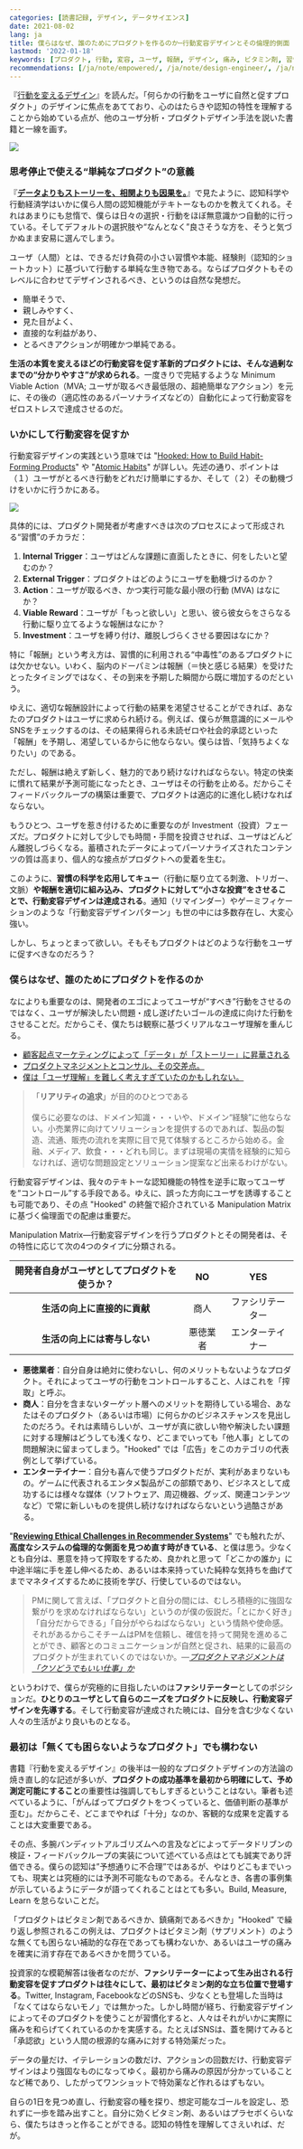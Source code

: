 ```yaml
---
categories: [読書記録, デザイン, データサイエンス]
date: 2021-08-02
lang: ja
title: 僕らはなぜ、誰のためにプロダクトを作るのか─行動変容デザインとその倫理的側面
lastmod: '2022-01-18'
keywords: [プロダクト, 行動, 変容, ユーザ, 報酬, デザイン, 痛み, ビタミン剤, 習慣, hooked]
recommendations: [/ja/note/empowered/, /ja/note/design-engineer/, /ja/note/product-management-myths/]
---
```


『[行動を変えるデザイン](https://amzn.to/3fnyom9)』を読んだ。「何らかの行動をユーザに自然と促すプロダクト」のデザインに焦点をあてており、心のはたらきや認知の特性を理解することから始めている点が、他のユーザ分析・プロダクトデザイン手法を説いた書籍と一線を画す。

<a href="https://www.amazon.co.jp/%E8%A1%8C%E5%8B%95%E3%82%92%E5%A4%89%E3%81%88%E3%82%8B%E3%83%87%E3%82%B6%E3%82%A4%E3%83%B3-%E2%80%95%E5%BF%83%E7%90%86%E5%AD%A6%E3%81%A8%E8%A1%8C%E5%8B%95%E7%B5%8C%E6%B8%88%E5%AD%A6%E3%82%92%E3%83%97%E3%83%AD%E3%83%80%E3%82%AF%E3%83%88%E3%83%87%E3%82%B6%E3%82%A4%E3%83%B3%E3%81%AB%E6%B4%BB%E7%94%A8%E3%81%99%E3%82%8B-Stephen-Wendel/dp/4873119146?&linkCode=li2&tag=takuti-22&linkId=8490e3132b2bc70825543916b0e60905&language=ja_JP&ref_=as_li_ss_il" target="_blank"><img border="0" src="//ws-fe.amazon-adsystem.com/widgets/q?_encoding=UTF8&ASIN=4873119146&Format=_SL160_&ID=AsinImage&MarketPlace=JP&ServiceVersion=20070822&WS=1&tag=takuti-22&language=ja_JP" ></a><img src="https://ir-jp.amazon-adsystem.com/e/ir?t=takuti-22&language=ja_JP&l=li2&o=9&a=4873119146" width="1" height="1" border="0" alt="" style="border:none !important; margin:0px !important;" />

### 思考停止で使える“単純なプロダクト”の意義

『[**データよりもストーリーを、相関よりも因果を。**](/ja/note/cognitive-science-and-behavioral-economics/)』で見たように、認知科学や行動経済学はいかに僕ら人間の認知機能がテキトーなものかを教えてくれる。それはあまりにも怠惰で、僕らは日々の選択・行動をほぼ無意識かつ自動的に行っている。そしてデフォルトの選択肢や“なんとなく”良さそうな方を、そうと気づかぬまま安易に選んでしまう。

ユーザ（人間）とは、できるだけ負荷の小さい習慣や本能、経験則（認知的ショートカット）に基づいて行動する単純な生き物である。ならばプロダクトもそのレベルに合わせてデザインされるべき、というのは自然な発想だ。

- 簡単そうで、
- 親しみやすく、
- 見た目がよく、
- 直接的な利益があり、
- とるべきアクションが明確かつ単純である。

**生活の本質を変えるほどの行動変容を促す革新的プロダクトには、そんな過剰なまでの“分かりやすさ”が求められる**。一度きりで完結するような Minimum Viable Action（MVA; ユーザが取るべき最低限の、超絶簡単なアクション）を元に、その後の（適応性のあるパーソナライズなどの）自動化によって行動変容をゼロストレスで達成させるのだ。

### いかにして行動変容を促すか

行動変容デザインの実践という意味では "[Hooked: How to Build Habit-Forming Products](https://amzn.to/3jhf5fc)" や "[Atomic Habits](https://amzn.to/3xWSQkl)" が詳しい。先述の通り、ポイントは（１）ユーザがとるべき行動をどれだけ簡単にするか、そして（２）その動機づけをいかに行うかにある。

<a href="https://www.amazon.co.jp/Hooked-Build-Habit-Forming-Products-English-ebook/dp/B00LMGLXTS?__mk_ja_JP=%E3%82%AB%E3%82%BF%E3%82%AB%E3%83%8A&dchild=1&keywords=hooked&qid=1627922285&s=books&sr=1-9&linkCode=li2&tag=takuti-22&linkId=34a2a93c65c184a98b31a0315934bd4d&language=ja_JP&ref_=as_li_ss_il" target="_blank"><img border="0" src="//ws-fe.amazon-adsystem.com/widgets/q?_encoding=UTF8&ASIN=B00LMGLXTS&Format=_SL160_&ID=AsinImage&MarketPlace=JP&ServiceVersion=20070822&WS=1&tag=takuti-22&language=ja_JP" ></a><img src="https://ir-jp.amazon-adsystem.com/e/ir?t=takuti-22&language=ja_JP&l=li2&o=9&a=B00LMGLXTS" width="1" height="1" border="0" alt="" style="border:none !important; margin:0px !important;" />

具体的には、プロダクト開発者が考慮すべきは次のプロセスによって形成される“習慣”のチカラだ：

1. **Internal Trigger**：ユーザはどんな課題に直面したときに、何をしたいと望むのか？
2. **External Trigger**：プロダクトはどのようにユーザを動機づけるのか？ 
3. **Action**：ユーザが取るべき、かつ実行可能な最小限の行動 (MVA) はなにか？ 
4. **Viable Reward**：ユーザが「もっと欲しい」と思い、彼ら彼女らをさらなる行動に駆り立てるような報酬はなにか？
5. **Investment**：ユーザを縛り付け、離脱しづらくさせる要因はなにか？

特に「報酬」という考え方は、習慣的に利用される“中毒性”のあるプロダクトには欠かせない。いわく、脳内のドーパミンは報酬（＝快と感じる結果）を受けたとったタイミングではなく、その到来を予期した瞬間から既に増加するのだという。

ゆえに、適切な報酬設計によって行動の結果を渇望させることができれば、あなたのプロダクトはユーザに求められ続ける。例えば、僕らが無意識的にメールやSNSをチェックするのは、その結果得られる未読ゼロや社会的承認といった「報酬」を予期し、渇望しているからに他ならない。僕らは皆、「気持ちよくなりたい」のである。

ただし、報酬は絶えず新しく、魅力的であり続けなければならない。特定の快楽に慣れて結果が予測可能になったとき、ユーザはその行動を止める。だからこそフィードバックループの構築は重要で、プロダクトは適応的に進化し続けなればならない。

もうひとつ、ユーザを惹き付けるために重要なのが Investment（投資）フェーズだ。プロダクトに対して少しでも時間・手間を投資させれば、ユーザはどんどん離脱しづらくなる。蓄積されたデータによってパーソナライズされたコンテンツの質は高まり、個人的な接点がプロダクトへの愛着を生む。

このように、**習慣の科学を応用してキュー**（行動に駆り立てる刺激、トリガー、文脈）**や報酬を適切に組み込み、プロダクトに対して“小さな投資”をさせることで、行動変容デザインは達成される**。通知（リマインダー）やゲーミフィケーションのような「行動変容デザインパターン」も世の中には多数存在し、大変心強い。

しかし、ちょっとまって欲しい。そもそもプロダクトはどのような行動をユーザに促すべきなのだろう？

### 僕らはなぜ、誰のためにプロダクトを作るのか

なによりも重要なのは、開発者のエゴによってユーザが“すべき”行動をさせるのではなく、ユーザが解決したい問題・成し遂げたいゴールの達成に向けた行動をさせることだ。だからこそ、僕たちは観察に基づくリアルなユーザ理解を重んじる。

- [顧客起点マーケティングによって「データ」が「ストーリー」に昇華される](/ja/note/customer-centric-marketing)
- [プロダクトマネジメントとコンサル、その交差点。](/ja/note/business-communication/)
- [僕は「ユーザ理解」を難しく考えすぎていたのかもしれない。](/ja/note/first-step-for-understanding-users/)

> 「**リアリティの追求**」が目的のひとつである<br/><br/>僕らに必要なのは、ドメイン知識・・・いや、ドメイン“経験”に他ならない。小売業界に向けてソリューションを提供するのであれば、製品の製造、流通、販売の流れを実際に目で見て体験するところから始める。金融、メディア、飲食・・・どれも同じ。まずは現場の実情を経験的に知らなければ、適切な問題設定とソリューション提案など出来るわけがない。

行動変容デザインは、我々のテキトーな認知機能の特性を逆手に取ってユーザを“コントロール”する手段である。ゆえに、誤った方向にユーザを誘導することも可能であり、その点 "Hooked" の終盤で紹介されている Manipulation Matrix に基づく倫理面での配慮は重要だ。

Manipulation Matrix&mdash;行動変容デザインを行うプロダクトとその開発者は、その特性に応じて次の4つのタイプに分類される。

|開発者自身がユーザとしてプロダクトを使うか？|NO|YES|
|:--:|:--:|:--:|
|**生活の向上に直接的に貢献**|商人|ファシリテーター|
|**生活の向上には寄与しない**|悪徳業者|エンターテイナー|

- **悪徳業者**：自分自身は絶対に使わないし、何のメリットもないようなプロダクト。それによってユーザの行動をコントロールすること、人はこれを「搾取」と呼ぶ。
- **商人**：自分を含まないターゲット層へのメリットを期待している場合、あなたはそのプロダクト（あるいは市場）に何らかのビジネスチャンスを見出したのだろう。それは素晴らしいが、ユーザが真に欲しい物や解決したい課題に対する理解はどうしても浅くなり、どこまでいっても「他人事」としての問題解決に留まってしまう。"Hooked" では「広告」をこのカテゴリの代表例として挙げている。
- **エンターテイナー**：自分も喜んで使うプロダクトだが、実利があまりないもの。ゲームに代表されるエンタメ製品がこの部類であり、ビジネスとして成功するには様々な媒体（ソフトウェア、周辺機器、グッズ、関連コンテンツなど）で常に新しいものを提供し続けなければならないという過酷さがある。

"**[Reviewing Ethical Challenges in Recommender Systems](/note/ethical-challenges-in-recommender-systems/)**" でも触れたが、**高度なシステムの倫理的な側面を見つめ直す時がきている**、と僕は思う。少なくとも自分は、悪意を持って搾取をするため、良かれと思って「どこかの誰か」に中途半端に手を差し伸べるため、あるいは本来持っていた純粋な気持ちを曲げてまでマネタイズするために技術を学び、行使しているのではない。

> PMに関して言えば、「プロダクトと自分の間には、むしろ積極的に強固な繋がりを求めなければならない」というのが僕の仮説だ。「とにかく好き」「自分だからできる」「自分がやらねばならない」という情熱や使命感。それがあるからこそチームはPMを信頼し、確信を持って開発を進めることができ、顧客とのコミュニケーションが自然と促され、結果的に最高のプロダクトが生まれていくのではないか。*&mdash;[プロダクトマネジメントは「クソどうでもいい仕事」か](/ja/note/product-management-and-bullshit-job/)*

というわけで、僕らが究極的に目指したいのは**ファシリテーター**としてのポジションだ。**ひとりのユーザとして自らのニーズをプロダクトに反映し、行動変容デザインを先導する**。そして行動変容が達成された暁には、自分を含む少なくない人々の生活がより良いものとなる。

### 最初は「無くても困らないようなプロダクト」でも構わない

書籍『行動を変えるデザイン』の後半は一般的なプロダクトデザインの方法論の焼き直し的な記述が多いが、**プロダクトの成功基準を最初から明確にして、予め測定可能にすること**の重要性は強調してもしすぎるということはない。筆者も述べているように、「がんばってプロダクトをつくっていると、価値判断の基準が歪む」。だからこそ、どこまでやれば「十分」なのか、客観的な成果を定義することは大変重要である。

その点、多腕バンディットアルゴリズムへの言及などによってデータドリブンの検証・フィードバックループの実装について述べている点はとても誠実であり評価できる。僕らの認知は”予想通りに不合理”ではあるが、やはりどこもまでいっても、現実とは究極的には予測不可能なものである。そんなとき、各書の事例集が示しているようにデータが語ってくれることはとても多い。Build, Measure, Learn を怠らないことだ。

「プロダクトはビタミン剤であるべきか、鎮痛剤であるべきか」"Hooked" で繰り返し参照されるこの例えは、プロダクトはビタミン剤（サプリメント）のような無くても困らない補助的な存在であっても構わないか、あるいはユーザの痛みを確実に消す存在であるべきかを問うている。

投資家的な模範解答は後者なのだが、**ファシリテーターによって生み出される行動変容を促すプロダクトは往々にして、最初はビタミン剤的な立ち位置で登場する**。Twitter, Instagram, FacebookなどのSNSも、少なくとも登場した当時は「なくてはならないモノ」では無かった。しかし時間が経ち、行動変容デザインによってそのプロダクトを使うことが習慣化すると、人々はそれがいかに実際に痛みを和らげてくれているのかを実感する。たとえばSNSは、蓋を開けてみると「承認欲」という人間の根源的な痛みに対する特効薬だった。

データの量だけ、イテレーションの数だけ、アクションの回数だけ、行動変容デザインはより強固なものになってゆく。最初から痛みの原因が分かっていることなど稀であり、したがってワンショットで特効薬など作れるはずもない。

自らの1日を見つめ直し、行動変容の種を探り、想定可能なゴールを設定し、恐れずに一歩を踏み出すこと。自分に効くビタミン剤、あるいはプラセボくらいなら、僕たちはきっと作ることができる。認知の特性を理解してさえいれば、だが。